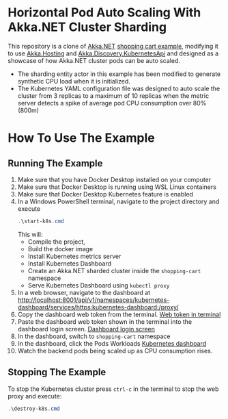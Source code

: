 # Horizontal Pod Auto Scaling With Akka.NET Cluster Sharding

This repository is a clone of [Akka.NET](https://github.com/akkadotnet/akka.net) [shopping cart example](https://github.com/akkadotnet/akka.net/tree/dev/src/examples/Cluster/ClusterSharding/ShoppingCart), modifying it to use [Akka.Hosting](https://github.com/akkadotnet/Akka.Hosting/) and [Akka.Discovery.KubernetesApi](https://github.com/akkadotnet/Akka.Management/tree/dev/src/discovery/kubernetes/Akka.Discovery.KubernetesApi) and designed as a showcase of how Akka.NET cluster pods can be auto scaled.

- The sharding entity actor in this example has been modified to generate synthetic CPU load when it is initialized.
- The Kubernetes YAML configuration file was designed to auto scale the cluster from 3 replicas to a maximum of 10 replicas when the metric server detects a spike of average pod CPU consumption over 80% (800m)

# How To Use The Example

## Running The Example

1. Make sure that you have Docker Desktop installed on your computer
2. Make sure that Docker Desktop is running using WSL Linux containers
3. Make sure that Docker Desktop Kubernetes feature is enabled
4. In a Windows PowerShell terminal, navigate to the project directory and execute
   ```powershell
   .\start-k8s.cmd
   ```
   This will: 
   - Compile the project, 
   - Build the docker image
   - Install Kubernetes metrics server
   - Install Kubernetes Dashboard
   - Create an Akka.NET sharded cluster inside the `shopping-cart` namespace
   - Serve Kubernetes Dashboard using `kubectl proxy`
5. In a web browser, navigate to the dashboard at [http://localhost:8001/api/v1/namespaces/kubernetes-dashboard/services/https:kubernetes-dashboard:/proxy/](http://localhost:8001/api/v1/namespaces/kubernetes-dashboard/services/https:kubernetes-dashboard:/proxy/)
6. Copy the dashboard web token from the terminal.
   [Web token in terminal](./docs/images/Terminal.png)
7. Paste the dashboard web token shown in the terminal into the dashboard login screen.
   [Dashboard login screen](./docs/images/LoginScreen.png)
8. In the dashboard, switch to `shopping-cart` namespace
9. In the dashboard, click the Pods Workloads
   [Kubernetes dashboard](./docs/images/Dashboard.png)
10. Watch the backend pods being scaled up as CPU consumption rises.

## Stopping The Example

To stop the Kubernetes cluster press `ctrl-c` in the terminal to stop the web proxy and execute:
   ```powershell
   .\destroy-k8s.cmd
   ```
